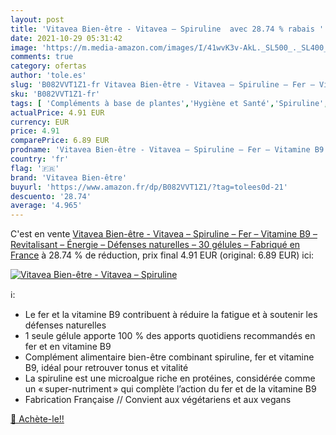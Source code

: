 ```yaml
---
layout: post
title: 'Vitavea Bien-être - Vitavea – Spiruline  avec 28.74 % rabais '
date: 2021-10-29 05:31:42
image: 'https://m.media-amazon.com/images/I/41wvK3v-AkL._SL500_._SL400_.jpg'
comments: true
category: ofertas
author: 'tole.es'
slug: 'B082VVT1Z1-fr Vitavea Bien-être - Vitavea – Spiruline – Fer – Vitamine...'
sku: 'B082VVT1Z1-fr'
tags: [ 'Compléments à base de plantes','Hygiène et Santé','Spiruline','Vitamines, minéraux et compléments','vitavea bien-être', ]
actualPrice: 4.91 EUR
currency: EUR
price: 4.91
comparePrice: 6.89 EUR
prodname: 'Vitavea Bien-être - Vitavea – Spiruline – Fer – Vitamine B9 – Revitalisant – Énergie – Défenses naturelles – 30 gélules – Fabriqué en France'
country: 'fr'
flag: '🇫🇷'
brand: 'Vitavea Bien-être'
buyurl: 'https://www.amazon.fr/dp/B082VVT1Z1/?tag=tolees0d-21'
descuento: '28.74'
average: '4.965'
---
```


C'est en vente [Vitavea Bien-être - Vitavea – Spiruline – Fer – Vitamine B9 – Revitalisant – Énergie – Défenses naturelles – 30 gélules – Fabriqué en France](https://www.amazon.fr/dp/B082VVT1Z1/?tag=tolees0d-21)  à  28.74 % de réduction, prix final  4.91 EUR (original: 6.89 EUR) ici:

[![Vitavea Bien-être - Vitavea – Spiruline ](https://m.media-amazon.com/images/I/41wvK3v-AkL._SL500_._SL400_.jpg)](https://www.amazon.fr/dp/B082VVT1Z1/?tag=tolees0d-21)

ℹ️:

- Le fer et la vitamine B9 contribuent à réduire la fatigue et à soutenir les défenses naturelles
- 1 seule gélule apporte 100 % des apports quotidiens recommandés en fer et en vitamine B9
- Complément alimentaire bien-être combinant spiruline, fer et vitamine B9, idéal pour retrouver tonus et vitalité
- La spiruline est une microalgue riche en protéines, considérée comme un « super-nutriment » qui complète l’action du fer et de la vitamine B9
- Fabrication Française // Convient aux végétariens et aux vegans

[🛒 Achète-le!!](https://www.amazon.fr/dp/B082VVT1Z1/?tag=tolees0d-21)
